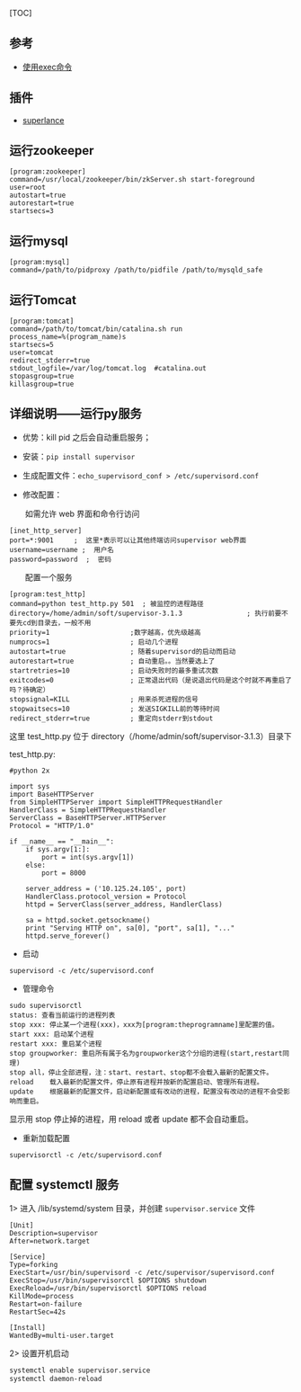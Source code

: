 [TOC]



## 参考

- [使用exec命令](http://www.cnblogs.com/yjf512/p/6492746.html)

## 插件

- [superlance](http://blog.csdn.net/baidu_zhongce/article/details/49151385)




## 运行zookeeper

```
[program:zookeeper]
command=/usr/local/zookeeper/bin/zkServer.sh start-foreground
user=root
autostart=true
autorestart=true
startsecs=3
```


## 运行mysql

```
[program:mysql]
command=/path/to/pidproxy /path/to/pidfile /path/to/mysqld_safe
```

## 运行Tomcat

```
[program:tomcat]
command=/path/to/tomcat/bin/catalina.sh run
process_name=%(program_name)s
startsecs=5
user=tomcat
redirect_stderr=true
stdout_logfile=/var/log/tomcat.log  #catalina.out
stopasgroup=true
killasgroup=true
```



## 详细说明——运行py服务

- 优势：kill pid 之后会自动重启服务；

- 安装：`pip install supervisor`


- 生成配置文件：` echo_supervisord_conf > /etc/supervisord.conf `


- 修改配置：

　　如需允许 web 界面和命令行访问
 
```
[inet_http_server] 
port=*:9001     ;  这里*表示可以让其他终端访问supervisor web界面
username=username ;  用户名 
password=password  ;  密码 
```

　　配置一个服务
  
```
[program:test_http]
command=python test_http.py 501  ; 被监控的进程路径
directory=/home/admin/soft/supervisor-3.1.3                ; 执行前要不要先cd到目录去，一般不用
priority=1                    ;数字越高，优先级越高
numprocs=1                    ; 启动几个进程
autostart=true                ; 随着supervisord的启动而启动
autorestart=true              ; 自动重启。。当然要选上了
startretries=10               ; 启动失败时的最多重试次数
exitcodes=0                   ; 正常退出代码（是说退出代码是这个时就不再重启了吗？待确定）
stopsignal=KILL               ; 用来杀死进程的信号
stopwaitsecs=10               ; 发送SIGKILL前的等待时间
redirect_stderr=true          ; 重定向stderr到stdout
```

这里 test_http.py 位于 directory（/home/admin/soft/supervisor-3.1.3）目录下

test_http.py:

```
#python 2x

import sys  
import BaseHTTPServer  
from SimpleHTTPServer import SimpleHTTPRequestHandler  
HandlerClass = SimpleHTTPRequestHandler  
ServerClass = BaseHTTPServer.HTTPServer  
Protocol = "HTTP/1.0"  
  
if __name__ == "__main__":
    if sys.argv[1:]:  
        port = int(sys.argv[1])  
    else:  
        port = 8000  

    server_address = ('10.125.24.105', port)  
    HandlerClass.protocol_version = Protocol  
    httpd = ServerClass(server_address, HandlerClass)  
    
    sa = httpd.socket.getsockname()  
    print "Serving HTTP on", sa[0], "port", sa[1], "..."  
    httpd.serve_forever()
```

- 启动

`supervisord -c /etc/supervisord.conf`

- 管理命令

```
sudo supervisorctl
status: 查看当前运行的进程列表
stop xxx: 停止某一个进程(xxx)，xxx为[program:theprogramname]里配置的值。
start xxx: 启动某个进程
restart xxx: 重启某个进程
stop groupworker: 重启所有属于名为groupworker这个分组的进程(start,restart同理)
stop all，停止全部进程，注：start、restart、stop都不会载入最新的配置文件。
reload    载入最新的配置文件，停止原有进程并按新的配置启动、管理所有进程。
update    根据最新的配置文件，启动新配置或有改动的进程，配置没有改动的进程不会受影响而重启。
```

显示用 stop 停止掉的进程，用 reload 或者 update 都不会自动重启。

- 重新加载配置

`supervisorctl -c /etc/supervisord.conf`



## 配置 systemctl 服务

1> 进入 /lib/systemd/system 目录，并创建 `supervisor.service` 文件

```
[Unit]
Description=supervisor
After=network.target

[Service]
Type=forking
ExecStart=/usr/bin/supervisord -c /etc/supervisor/supervisord.conf
ExecStop=/usr/bin/supervisorctl $OPTIONS shutdown
ExecReload=/usr/bin/supervisorctl $OPTIONS reload
KillMode=process
Restart=on-failure
RestartSec=42s

[Install]
WantedBy=multi-user.target
```

2> 设置开机启动

```bash
systemctl enable supervisor.service
systemctl daemon-reload
```